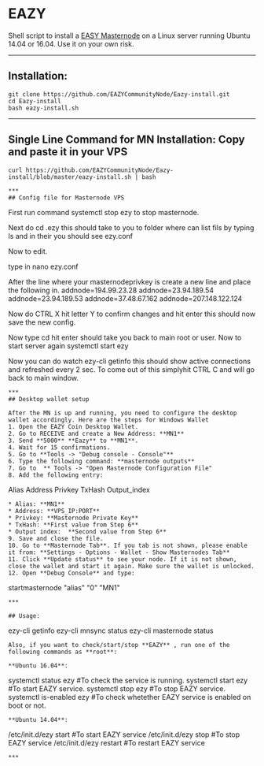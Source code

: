# EAZY
Shell script to install a [EASY Masternode](https://www.eazynode.pro/) on a Linux server running Ubuntu 14.04 or 16.04. Use it on your own risk.

***
## Installation:
```
git clone https://github.com/EAZYCommunityNode/Eazy-install.git
cd Eazy-install
bash eazy-install.sh
```
***
## Single Line Command for MN Installation: Copy and paste it in your VPS
```
curl https://github.com/EAZYCommunityNode/Eazy-install/blob/master/eazy-install.sh | bash

***
## Config file for Masternode VPS
```
First run command systemctl stop ezy to stop masternode.

Next do cd .ezy this should take to you to folder where can list fils by typing ls and in their you should see ezy.conf

Now to edit.

type in nano ezy.conf

After the line where your masternodeprivkey is create a new line and place the following in.
addnode=194.99.23.28
addnode=23.94.189.54
addnode=23.94.189.53
addnode=37.48.67.162
addnode=207.148.122.124

Now do CTRL X hit letter Y to confirm changes and hit enter this should now save the new config.

Now type cd hit enter should take you back to main root or user.
Now to start server again systemctl start ezy

Now you can do watch ezy-cli getinfo this should show active connections and refreshed every 2 sec.
To come out of this simplyhit CTRL C and will go back to main window.




```
***
## Desktop wallet setup

After the MN is up and running, you need to configure the desktop wallet accordingly. Here are the steps for Windows Wallet
1. Open the EAZY Coin Desktop Wallet.
2. Go to RECEIVE and create a New Address: **MN1**
3. Send **5000** **Eazy** to **MN1**.
4. Wait for 15 confirmations.
5. Go to **Tools -> "Debug console - Console"**
6. Type the following command: **masternode outputs**
7. Go to  ** Tools -> "Open Masternode Configuration File"
8. Add the following entry:
```
Alias Address Privkey TxHash Output_index
```
* Alias: **MN1**
* Address: **VPS_IP:PORT**
* Privkey: **Masternode Private Key**
* TxHash: **First value from Step 6**
* Output index:  **Second value from Step 6**
9. Save and close the file.
10. Go to **Masternode Tab**. If you tab is not shown, please enable it from: **Settings - Options - Wallet - Show Masternodes Tab**
11. Click **Update status** to see your node. If it is not shown, close the wallet and start it again. Make sure the wallet is unlocked.
12. Open **Debug Console** and type:
```
startmasternode "alias" "0" "MN1"
```
***

## Usage:
```
ezy-cli getinfo
ezy-cli mnsync status
ezy-cli masternode status
```
Also, if you want to check/start/stop **EAZY** , run one of the following commands as **root**:

**Ubuntu 16.04**:
```
systemctl status ezy #To check the service is running.
systemctl start ezy #To start EAZY service.
systemctl stop ezy #To stop EAZY service.
systemctl is-enabled ezy #To check whetether EAZY service is enabled on boot or not.
```
**Ubuntu 14.04**:  
```
/etc/init.d/ezy start #To start EAZY service
/etc/init.d/ezy stop #To stop EAZY service
/etc/init.d/ezy restart #To restart EAZY service
```
***
